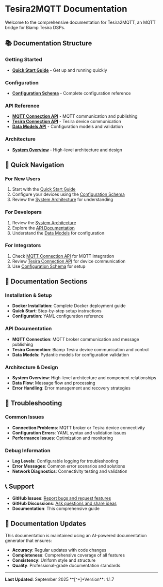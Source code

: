 # Tesira2MQTT Documentation

Welcome to the comprehensive documentation for Tesira2MQTT, an MQTT bridge for Biamp Tesira DSPs.

## 📚 Documentation Structure

### Getting Started
- **[Quick Start Guide](user-guides/quick-start.md)** - Get up and running quickly

### Configuration
- **[Configuration Schema](configuration/config-schema.md)** - Complete configuration reference

### API Reference
- **[MQTT Connection API](api/mqtt-connection.md)** - MQTT communication and publishing
- **[Tesira Connection API](api/tesira-connection.md)** - Tesira device communication
- **[Data Models API](api/models.md)** - Configuration models and validation

### Architecture
- **[System Overview](architecture/system-overview.md)** - High-level architecture and design

## 🚀 Quick Navigation

### For New Users
1. Start with the [Quick Start Guide](user-guides/quick-start.md)
2. Configure your devices using the [Configuration Schema](configuration/config-schema.md)
3. Review the [System Architecture](architecture/system-overview.md) for understanding

### For Developers
1. Review the [System Architecture](architecture/system-overview.md)
2. Explore the [API Documentation](api/)
3. Understand the [Data Models](api/models.md) for configuration

### For Integrators
1. Check [MQTT Connection API](api/mqtt-connection.md) for MQTT integration
2. Review [Tesira Connection API](api/tesira-connection.md) for device communication
3. Use [Configuration Schema](configuration/config-schema.md) for setup

## 📖 Documentation Sections

### Installation & Setup
- **Docker Installation**: Complete Docker deployment guide
- **Quick Start**: Step-by-step setup instructions
- **Configuration**: YAML configuration reference

### API Documentation
- **MQTT Connection**: MQTT broker communication and message publishing
- **Tesira Connection**: Biamp Tesira device communication and control
- **Data Models**: Pydantic models for configuration validation

### Architecture & Design
- **System Overview**: High-level architecture and component relationships
- **Data Flow**: Message flow and processing
- **Error Handling**: Error management and recovery strategies

## 🔧 Troubleshooting

### Common Issues
- **Connection Problems**: MQTT broker or Tesira device connectivity
- **Configuration Errors**: YAML syntax and validation issues
- **Performance Issues**: Optimization and monitoring

### Debug Information
- **Log Levels**: Configurable logging for troubleshooting
- **Error Messages**: Common error scenarios and solutions
- **Network Diagnostics**: Connectivity testing and validation

## 📞 Support

- **GitHub Issues**: [Report bugs and request features](https://github.com/rohankapoorcom/tesiratomqtt/issues)
- **GitHub Discussions**: [Ask questions and share ideas](https://github.com/rohankapoorcom/tesiratomqtt/discussions)
- **Documentation**: This comprehensive guide

## 🔄 Documentation Updates

This documentation is maintained using an AI-powered documentation generator that ensures:
- **Accuracy**: Regular updates with code changes
- **Completeness**: Comprehensive coverage of all features
- **Consistency**: Uniform style and structure
- **Quality**: Professional-grade documentation standards

---

**Last Updated**: September 2025
\*\*[^*]*Version\*\*: 1.1.7
